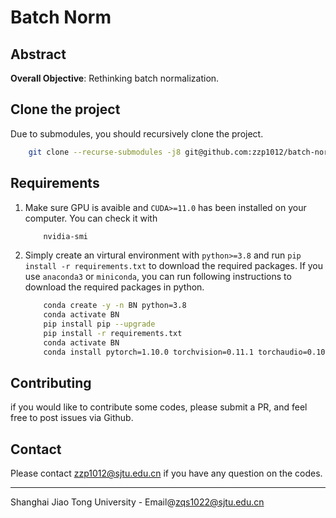 # Batch Norm

## Abstract

**Overall Objective**: Rethinking batch normalization.

## Clone the project

Due to submodules, you should recursively clone the project.
```bash
    git clone --recurse-submodules -j8 git@github.com:zzp1012/batch-norm.git
```

## Requirements

1. Make sure GPU is avaible and `CUDA>=11.0` has been installed on your computer. You can check it with
    ```bash
        nvidia-smi
    ```
2. Simply create an virtural environment with `python>=3.8` and run `pip install -r requirements.txt` to download the required packages. If you use `anaconda3` or `miniconda`, you can run following instructions to download the required packages in python. 
    ```bash
        conda create -y -n BN python=3.8
        conda activate BN
        pip install pip --upgrade
        pip install -r requirements.txt
        conda activate BN
        conda install pytorch=1.10.0 torchvision=0.11.1 torchaudio=0.10.0 cudatoolkit=11.1 -c pytorch -c nvidia
    ```

## Contributing

if you would like to contribute some codes, please submit a PR, and feel free to post issues via Github.

## Contact

Please contact [zzp1012@sjtu.edu.cn](mailto:zzp1012@sjtu.edu.cn) if you have any question on the codes.
    
---------------------------------------------------------------------------------
Shanghai Jiao Tong University - Email@[zqs1022@sjtu.edu.cn](mailto:zqs1022@sjtu.edu.cn)
